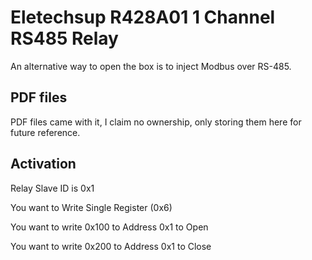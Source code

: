 # Eletechsup R428A01 1 Channel RS485 Relay

An alternative way to open the box is to inject Modbus over RS-485.

## PDF files

PDF files came with it, I claim no ownership, only storing them here for
future reference.

## Activation

Relay Slave ID is 0x1

You want to Write Single Register (0x6)

You want to write 0x100 to Address 0x1 to Open

You want to write 0x200 to Address 0x1 to Close
